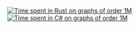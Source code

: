 [![Time spent in Rust on graphs of order 1M](https://plot.ly/~stein.somers/265.png?share_key=pr6lBghz9gi7b16rFrFS6n "View interactively")](https://plot.ly/~stein.somers/265/?share_key=pr6lBghz9gi7b16rFrFS6n)
[![Time spent in C# on graphs of order 1M](https://plot.ly/~stein.somers/267.png?share_key=Q6X4A2vOdBvCKcsEkVKoI3 "View interactively")](https://plot.ly/~stein.somers/267/?share_key=Q6X4A2vOdBvCKcsEkVKoI3)
